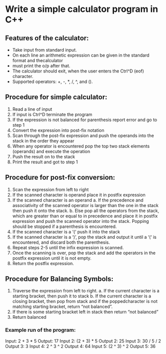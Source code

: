 # Write a simple calculator program in C++

## Features of the calculator:
- Take input from standard input.
- On each line an arithmetic expression can be given in the standard format and thecalculator
- must print the o/p after that.
- The calculator should exit, when the user enters the Ctrl^D (eof) character.
- Supported operators: +, -, *, /, ^, and ().

  
## Procedure for simple calculator:
1. Read a line of input
2. If input is Ctrl^D terminate the program
3. If the expression is not balanced for parenthesis report error and go to step 1
4. Convert the expression into post-fix notation
5. Scan through the post-fix expression and push the operands into the stack in the order
they appear
6. When any operator is encountered pop the top two stack elements (operands) and execute
the operation
7. Push the result on to the stack
8. Print the result and got to step 1

## Procedure for post-fix conversion:
1. Scan the expression from left to right
2. If the scanned character is operand place it in postfix expression
3. If the scanned character is an operand
a. If the precedence and associativity of the scanned operator is larger than the one in the
stack then push it onto the stack.
b. Else pop all the operators from the stack, which are greater than or equal to in precedence
and place it in postfix expression and push the scanned operator into the stack. Popping
should be stopped if a parenthesis is encountered.
4. If the scanned character is a ‘(‘ push it into the stack
5. If the scanned character is a ‘)’, pop the stack and output it until a ‘(‘ is
encountered, and discard both the parenthesis.
6. Repeat steps 2-5 until the infix expression is scanned.
7. Once the scanning is over, pop the stack and add the operators in the postfix
expression until it is not empty.
8. Return the postfix expression.

## Procedure for Balancing Symbols:
1. Traverse the expression from left to right.
a. If the current character is a starting bracket, then push it to stack
b. If the current character is a closing bracket, then pop from stack and if the
poppedcharacter is not matching starting bracket, return “not balanced”.
2. If there is some starting bracket left in stack then return “not balanced”
3. Return balanced
   
### Example run of the program:
Input: 2 + 3 * 5
Output: 17
Input 2: (2 + 3) * 5
Output 2: 25
Input 3: 30 / 5 / 2
Output 3: 3
Input 4: 2 ^ 3 ^ 2
Output 4: 64
Input 5: (2 ^ 3) ^ 2
Output 5: 36
